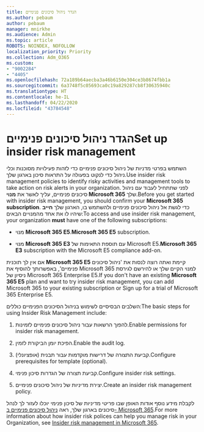 ```yaml
---
title: הגדר ניהול סיכונים פנימיים
ms.author: pebaum
author: pebaum
manager: mnirkhe
ms.audience: Admin
ms.topic: article
ROBOTS: NOINDEX, NOFOLLOW
localization_priority: Priority
ms.collection: Adm_O365
ms.custom:
- "9002284"
- "4405"
ms.openlocfilehash: 72a189b64aecba3a46b6150e304ce3b8674fbb1a
ms.sourcegitcommit: 6a3748f5c05693ca0c19a829287cb8f30635940c
ms.translationtype: HT
ms.contentlocale: he-IL
ms.lasthandoff: 04/22/2020
ms.locfileid: "43784548"
---
```

# <a name="set-up-insider-risk-management"></a><span data-ttu-id="aaeb4-102">הגדר ניהול סיכונים פנימיים</span><span class="sxs-lookup"><span data-stu-id="aaeb4-102">Set up insider risk management</span></span>

<span data-ttu-id="aaeb4-103">השתמש בפרטי מדניות של ניהול סיכונים פנימיים כדי לזהות פעילויות מסוכנות וכלי ניהול כדי לנקוט בפעולה על התראות סיכון בארגון שלך.</span><span class="sxs-lookup"><span data-stu-id="aaeb4-103">Use insider risk management policies to identify risky activities and management tools to take action on risk alerts in your organization.</span></span> <span data-ttu-id="aaeb4-104">לפני שתתחיל לעבוד עם ניהול סיכונים פנימיים, עליך לאשר את **מנוי Microsoft 365** שלך.</span><span class="sxs-lookup"><span data-stu-id="aaeb4-104">Before you get started with insider risk management, you should confirm your **Microsoft 365 subscription**.</span></span> <span data-ttu-id="aaeb4-105">כדי לגשת אל ניהול סיכונים פנימיים ולהשתמש בו, הארגון שלך **חייב** שיהיו לו את אחד מהמנויים הבאים:</span><span class="sxs-lookup"><span data-stu-id="aaeb4-105">To access and use insider risk management, your organization **must** have one of the following subscriptions:</span></span>

- <span data-ttu-id="aaeb4-106">מנוי **Microsoft 365 E5**.</span><span class="sxs-lookup"><span data-stu-id="aaeb4-106">**Microsoft 365 E5** subscription.</span></span>

- <span data-ttu-id="aaeb4-107">מנוי **Microsoft 365 E3** עם תוספת התאימות של Microsoft E5.</span><span class="sxs-lookup"><span data-stu-id="aaeb4-107">**Microsoft 365 E3** subscription with the Microsoft E5 compliance add-on.</span></span>

<span data-ttu-id="aaeb4-108">אם אין לך תוכנית **Microsoft 365 E5** קיימת ואתה רוצה לנסות את 'ניהול סיכונים פנימיים', באפשרותך להוסיף את Microsoft 365 למנוי הקיים שלך או להירשם לגירסת ניסיון של Microsoft 365 Enterprise E5.</span><span class="sxs-lookup"><span data-stu-id="aaeb4-108">If you don't have an existing **Microsoft 365 E5** plan and want to try insider risk management, you can add Microsoft 365 to your existing subscription or Sign up for a trial of Microsoft 365 Enterprise E5.</span></span>

<span data-ttu-id="aaeb4-109">השלבים הבסיסיים לשימוש בניהול הסיכונים הפנימיים כוללים:</span><span class="sxs-lookup"><span data-stu-id="aaeb4-109">The basic steps for using Insider Risk Management include:</span></span>

1. <span data-ttu-id="aaeb4-110">להפוך הרשאות עבור ניהול סיכונים פנימיים לזמינות.</span><span class="sxs-lookup"><span data-stu-id="aaeb4-110">Enable permissions for insider risk management.</span></span>

2. <span data-ttu-id="aaeb4-111">הפיכת יומן הביקורת לזמין.</span><span class="sxs-lookup"><span data-stu-id="aaeb4-111">Enable the audit log.</span></span>

3. <span data-ttu-id="aaeb4-112">קביעת התצורה של דרישות מוקדמות עבור תבנית (אופציונלי).</span><span class="sxs-lookup"><span data-stu-id="aaeb4-112">Configure prerequisites for template (optional).</span></span>

4. <span data-ttu-id="aaeb4-113">קביעת תצורה של הגדרות סיכון פנימי.</span><span class="sxs-lookup"><span data-stu-id="aaeb4-113">Configure insider risk settings.</span></span>

5. <span data-ttu-id="aaeb4-114">יצירת מדיניות של ניהול סיכונים פנימיים.</span><span class="sxs-lookup"><span data-stu-id="aaeb4-114">Create an insider risk management policy.</span></span>

<span data-ttu-id="aaeb4-115">לקבלת מידע נוסף אודות האופן שבו פריטי מדיניות של סיכון פנימי יוכלו לעזור לך לנהל סיכונים בארגון שלך, ראה [ניהול סיכונים פנימיים ב- Microsoft 365](https://go.microsoft.com/fwlink/?linkid=2123907).</span><span class="sxs-lookup"><span data-stu-id="aaeb4-115">For more information about how insider risk polices can help you manage risk in your Organization, see [Insider risk management in Microsoft 365](https://go.microsoft.com/fwlink/?linkid=2123907).</span></span>
